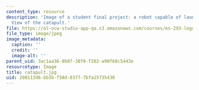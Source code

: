 ```yaml
---
content_type: resource
description: 'Image of a student final project: a robot capable of launching a projectile.
  View of the catapult.'
file: https://ol-ocw-studio-app-qa.s3.amazonaws.com/courses/es-293-lego-robotics-spring-2007/200113d6bb3bf58d03777bfa25735438_catapult.jpg
file_type: image/jpeg
image_metadata:
  caption: ''
  credit: ''
  image-alt: ''
parent_uid: 3ac1aa36-8b07-38f8-f202-a90f68c5443e
resourcetype: Image
title: catapult.jpg
uid: 200113d6-bb3b-f58d-0377-7bfa25735438
---
```

